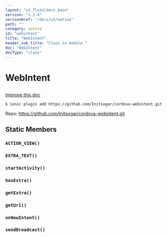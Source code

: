```yaml
---
layout: "v2_fluid/docs_base"
version: "1.2.4"
versionHref: "/docs/v2/native"
path: ""
category: native
id: "webintent"
title: "WebIntent"
header_sub_title: "Class in module "
doc: "WebIntent"
docType: "class"
---
```









<h1 class="api-title">

  
  WebIntent
  

  

  

</h1>

<a class="improve-v2-docs" href="http://github.com/driftyco/ionic-native/edit/master/-native/src/plugins/webintent.ts#L1">
  Improve this doc
</a>





<!-- decorators -->


<pre><code>$ ionic plugin add https://github.com/Initsogar/cordova-webintent.git</code></pre>
<p>Repo:
  <a href="https://github.com/Initsogar/cordova-webintent.git">
    https://github.com/Initsogar/cordova-webintent.git
  </a>
</p>

<!-- description -->




<!-- @usage tag -->


<!-- @property tags -->
<h2>Static Members</h2>
<div id="ACTION_VIEW"></div>
<h3><code>ACTION_VIEW()</code>
  
</h3>











<div id="EXTRA_TEXT"></div>
<h3><code>EXTRA_TEXT()</code>
  
</h3>











<div id="startActivity"></div>
<h3><code>startActivity()</code>
  
</h3>











<div id="hasExtra"></div>
<h3><code>hasExtra()</code>
  
</h3>











<div id="getExtra"></div>
<h3><code>getExtra()</code>
  
</h3>











<div id="getUri"></div>
<h3><code>getUri()</code>
  
</h3>











<div id="onNewIntent"></div>
<h3><code>onNewIntent()</code>
  
</h3>











<div id="sendBroadcast"></div>
<h3><code>sendBroadcast()</code>
  
</h3>












<!-- methods on the class --><!-- related link --><!-- end content block -->


<!-- end body block -->

